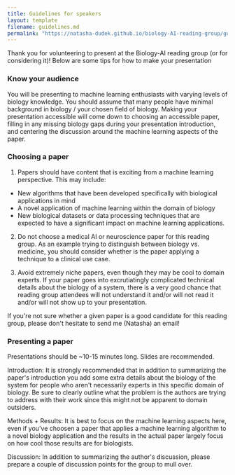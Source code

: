 ```yaml
---
title: Guidelines for speakers
layout: template
filename: guidelines.md
permalink: "https://natasha-dudek.github.io/biology-AI-reading-group/guidelines_for_speakers"
--- 
```


Thank you for volunteering to present at the Biology-AI reading group (or for considering it)! Below are some tips for how to make your presentation 

### Know your audience

You will be presenting to machine learning enthusiasts with varying levels of biology knowledge. You should assume that many people have minimal background in biology / your chosen field of biology. Making your presentation accessible will come down to choosing an accessible paper, filling in any missing biology gaps during your presentation introduction, and centering the discussion around the machine learning aspects of the paper.

### Choosing a paper

1. Papers should have content that is exciting from a machine learning perspective. This may include:    
  - New algorithms that have been developed specifically with biological applications in mind
  - A novel application of machine learning within the domain of biology
  - New biological datasets or data processing techniques that are expected to have a significant impact on machine learning applications. </br>

2. Do not choose a medical AI or neuroscience paper for this reading group. As an example trying to distinguish between biology vs. medicine, you should consider whether is the paper applying a technique to a clinical use case.

3. Avoid extremely niche papers, even though they may be cool to domain experts. If your paper goes into excrutiatingly complicated technical details about the biology of a system, there is a very good chance that reading group attendees will not understand it and/or will not read it and/or will not show up to your presentation. 

If you're not sure whether a given paper is a good candidate for this reading group, please don't hesitate to send me (Natasha) an email!

### Presenting a paper

Presentations should be ~10-15 minutes long. Slides are recommended.

Introduction:
It is strongly recommended that in addition to summarizing the paper's introduction you add some extra details about the biology of the system for people who aren't necessarily experts in this specific domain of biology. Be sure to clearly outline what the problem is the authors are trying to address with their work since this might not be apparent to domain outsiders.

Methods + Results: 
It is best to focus on the machine learning aspects here, even if you've choosen a paper that applies a machine learning algorithm to a novel biology application and the results in the actual paper largely focus on how cool those results are for biologists.

Discussion:
In addition to summarizing the author's discussion, please prepare a couple of discussion points for the group to mull over.


